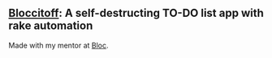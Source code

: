 <!--
[![Build Status](https://travis-ci.org/npauzenga/Bloccit.svg)][travis]
[![Coverage Status](https://coveralls.io/repos/npauzenga/Bloccit/badge.svg?branch=master&service=github)][coveralls]

[travis]: https://travis-ci.org/npauzenga/Bloccit
[coveralls]: https://coveralls.io/github/npauzenga/Bloccit?branch=master -->

## [Bloccitoff](#): A self-destructing TO-DO list app with rake automation

Made with my mentor at [Bloc](http://bloc.io).
